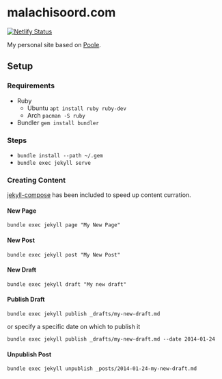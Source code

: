 # malachisoord.com

[![Netlify Status](https://api.netlify.com/api/v1/badges/9d3d8828-c3f5-4150-b051-15f707c14ae9/deploy-status)](https://app.netlify.com/sites/malachisoord/deploys)

My personal site based on [Poole][0].

## Setup

### Requirements

- Ruby
  - Ubuntu `apt install ruby ruby-dev`
  - Arch `pacman -S ruby`
- Bundler `gem install bundler`

### Steps

- `bundle install --path ~/.gem`
- `bundle exec jekyll serve`

### Creating Content

[jekyll-compose][1] has been included to speed up content curration. 

#### New Page

`bundle exec jekyll page "My New Page"`

#### New Post

`bundle exec jekyll post "My New Post"`

#### New Draft

`bundle exec jekyll draft "My new draft"`

#### Publish Draft

`bundle exec jekyll publish _drafts/my-new-draft.md`

or specify a specific date on which to publish it

`bundle exec jekyll publish _drafts/my-new-draft.md --date 2014-01-24`

#### Unpublish Post

`bundle exec jekyll unpublish _posts/2014-01-24-my-new-draft.md`

[0]: http://getpoole.com/
[1]: https://github.com/jekyll/jekyll-compose
